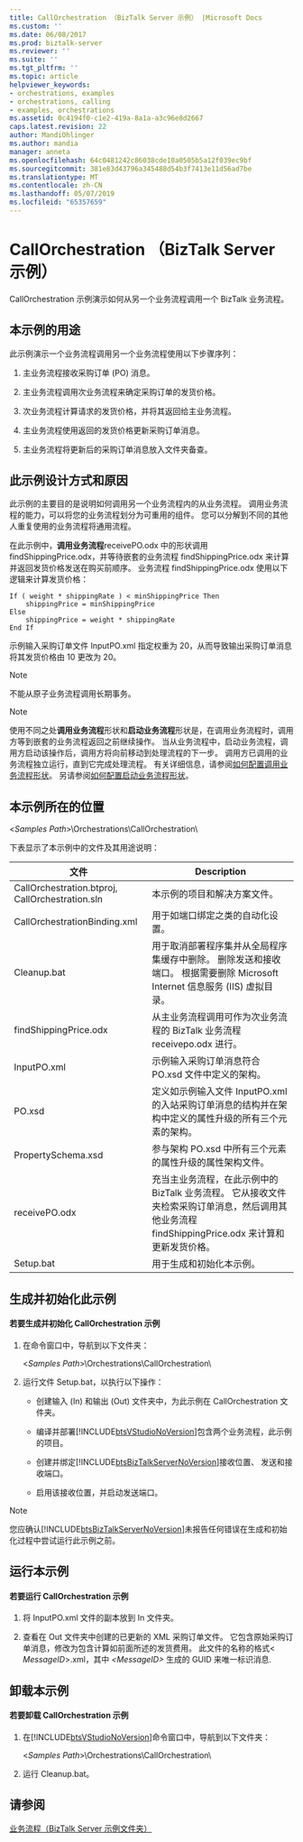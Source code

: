 ```yaml
---
title: CallOrchestration （BizTalk Server 示例） |Microsoft Docs
ms.custom: ''
ms.date: 06/08/2017
ms.prod: biztalk-server
ms.reviewer: ''
ms.suite: ''
ms.tgt_pltfrm: ''
ms.topic: article
helpviewer_keywords:
- orchestrations, examples
- orchestrations, calling
- examples, orchestrations
ms.assetid: 0c4194f0-c1e2-419a-8a1a-a3c96e8d2667
caps.latest.revision: 22
author: MandiOhlinger
ms.author: mandia
manager: anneta
ms.openlocfilehash: 64c0481242c86038cde10a0505b5a12f039ec9bf
ms.sourcegitcommit: 381e83d43796a345488d54b3f7413e11d56ad7be
ms.translationtype: MT
ms.contentlocale: zh-CN
ms.lasthandoff: 05/07/2019
ms.locfileid: "65357659"
---
```

# <a name="callorchestration-biztalk-server-sample"></a>CallOrchestration （BizTalk Server 示例）
CallOrchestration 示例演示如何从另一个业务流程调用一个 BizTalk 业务流程。  
  
## <a name="what-this-sample-does"></a>本示例的用途  
 此示例演示一个业务流程调用另一个业务流程使用以下步骤序列：  
  
1.  主业务流程接收采购订单 (PO) 消息。  
  
2.  主业务流程调用次业务流程来确定采购订单的发货价格。  
  
3.  次业务流程计算请求的发货价格，并将其返回给主业务流程。  
  
4.  主业务流程使用返回的发货价格更新采购订单消息。  
  
5.  主业务流程将更新后的采购订单消息放入文件夹备查。  
  
## <a name="how-this-sample-is-designed-and-why"></a>此示例设计方式和原因  
 此示例的主要目的是说明如何调用另一个业务流程内的从业务流程。 调用业务流程的能力，可以将您的业务流程划分为可重用的组件。 您可以分解到不同的其他人重复使用的业务流程将通用流程。  
  
 在此示例中，**调用业务流程**receivePO.odx 中的形状调用 findShippingPrice.odx，并等待嵌套的业务流程 findShippingPrice.odx 来计算并返回发货价格发送在购买前顺序。 业务流程 findShippingPrice.odx 使用以下逻辑来计算发货价格：  
  
```  
If ( weight * shippingRate ) < minShippingPrice Then  
    shippingPrice = minShippingPrice  
Else  
    shippingPrice = weight * shippingRate  
End If  
```  
  
 示例输入采购订单文件 InputPO.xml 指定权重为 20，从而导致输出采购订单消息将其发货价格由 10 更改为 20。  
  
> [!NOTE]
>  不能从原子业务流程调用长期事务。  
  
> [!NOTE]
>  使用不同之处**调用业务流程**形状和**启动业务流程**形状是，在调用业务流程时，调用方等到嵌套的业务流程返回之前继续操作。 当从业务流程中，启动业务流程，调用方启动该操作后，调用方将向前移动到处理流程的下一步。 调用方已调用的业务流程独立运行，直到它完成处理流程。 有关详细信息，请参阅[如何配置调用业务流程形状](../core/how-to-configure-the-call-orchestration-shape.md)。 另请参阅[如何配置启动业务流程形状](../core/how-to-configure-the-start-orchestration-shape.md)。  
  
## <a name="where-to-find-this-sample"></a>本示例所在的位置  
 \<*Samples Path*\>\Orchestrations\CallOrchestration\  
  
 下表显示了本示例中的文件及其用途说明：  
  
|文件|Description|  
|---------------|-----------------|  
|CallOrchestration.btproj, CallOrchestration.sln|本示例的项目和解决方案文件。|  
|CallOrchestrationBinding.xml|用于如端口绑定之类的自动化设置。|  
|Cleanup.bat|用于取消部署程序集并从全局程序集缓存中删除。 删除发送和接收端口。 根据需要删除 Microsoft Internet 信息服务 (IIS) 虚拟目录。|  
|findShippingPrice.odx|从主业务流程调用可作为次业务流程的 BizTalk 业务流程 receivepo.odx 进行。|  
|InputPO.xml|示例输入采购订单消息符合 PO.xsd 文件中定义的架构。|  
|PO.xsd|定义如示例输入文件 InputPO.xml 的入站采购订单消息的结构并在架构中定义的属性升级的所有三个元素的架构。|  
|PropertySchema.xsd|参与架构 PO.xsd 中所有三个元素的属性升级的属性架构文件。|  
|receivePO.odx|充当主业务流程，在此示例中的 BizTalk 业务流程。 它从接收文件夹检索采购订单消息，然后调用其他业务流程 findShippingPrice.odx 来计算和更新发货价格。|  
|Setup.bat|用于生成和初始化本示例。|  
  
## <a name="building-and-initializing-this-sample"></a>生成并初始化此示例  
  
#### <a name="to-build-and-initialize-the-callorchestration-sample"></a>若要生成并初始化 CallOrchestration 示例  
  
1. 在命令窗口中，导航到以下文件夹：  
  
    \<*Samples Path*\>\Orchestrations\CallOrchestration\  
  
2. 运行文件 Setup.bat，以执行以下操作：  
  
   - 创建输入 (In) 和输出 (Out) 文件夹中，为此示例在 CallOrchestration 文件夹。  
  
   - 编译并部署[!INCLUDE[btsVStudioNoVersion](../includes/btsvstudionoversion-md.md)]包含两个业务流程，此示例的项目。  
  
   - 创建并绑定[!INCLUDE[btsBizTalkServerNoVersion](../includes/btsbiztalkservernoversion-md.md)]接收位置、 发送和接收端口。  
  
   - 启用该接收位置，并启动发送端口。  
  
> [!NOTE]
>  您应确认[!INCLUDE[btsBizTalkServerNoVersion](../includes/btsbiztalkservernoversion-md.md)]未报告任何错误在生成和初始化过程中尝试运行此示例之前。  
  
## <a name="running-this-sample"></a>运行本示例  
  
#### <a name="to-run-the-callorchestration-sample"></a>若要运行 CallOrchestration 示例  
  
1.  将 InputPO.xml 文件的副本放到 In 文件夹。  
  
2.  查看在 Out 文件夹中创建的已更新的 XML 采购订单文件。 它包含原始采购订单消息，修改为包含计算如前面所述的发货费用。 此文件的名称的格式\< *MessageID*\>.xml，其中 *\<MessageID\>* 生成的 GUID 来唯一标识消息.  
  
## <a name="uninstalling-this-sample"></a>卸载本示例  
  
#### <a name="to-uninstall-the-callorchestration-sample"></a>若要卸载 CallOrchestration 示例  
  
1. 在[!INCLUDE[btsVStudioNoVersion](../includes/btsvstudionoversion-md.md)]命令窗口中，导航到以下文件夹：  
  
    \<*Samples Path*\>\Orchestrations\CallOrchestration\  
  
2. 运行 Cleanup.bat。  
  
## <a name="see-also"></a>请参阅  
 [业务流程（BizTalk Server 示例文件夹）](../core/orchestrations-biztalk-server-samples-folder.md)